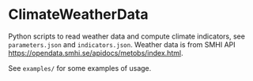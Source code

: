# ClimateWeatherData

Python scripts to read weather data and compute climate indicators, see `parameters.json` and `indicators.json`. Weather data is from SMHI API https://opendata.smhi.se/apidocs/metobs/index.html.

See `examples/` for some examples of usage. 
